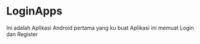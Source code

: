 # LoginApps
Ini adalah Aplikasi Android pertama yang ku buat
Aplikasi ini memuat Login dan Register
